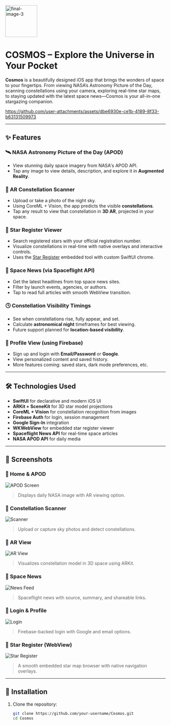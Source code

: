 <img src="https://github.com/user-attachments/assets/2b103b96-e69f-4844-9916-e41b614a8fb4" alt="final-image-3" width="100" height="100">

# COSMOS – Explore the Universe in Your Pocket

**Cosmos** is a beautifully designed iOS app that brings the wonders of space to your fingertips. From viewing NASA’s Astronomy Picture of the Day, scanning constellations using your camera, exploring real-time star maps, to staying updated with the latest space news—Cosmos is your all-in-one stargazing companion.


https://github.com/user-attachments/assets/dbe6930e-ce1b-4189-8f33-b63131509973




---

## ✨ Features

### 🛰️ NASA Astronomy Picture of the Day (APOD)
- View stunning daily space imagery from NASA's APOD API.
- Tap any image to view details, description, and explore it in **Augmented Reality**.

### 🔭 AR Constellation Scanner
- Upload or take a photo of the night sky.
- Using CoreML + Vision, the app predicts the visible **constellations**.
- Tap any result to view that constellation in **3D AR**, projected in your space.

### 🌠 Star Register Viewer
- Search registered stars with your official registration number.
- Visualize constellations in real-time with native overlays and interactive controls.
- Uses the [Star Register](https://software.star-register.com) embedded tool with custom SwiftUI chrome.

### 📰 Space News (via Spaceflight API)
- Get the latest headlines from top space news sites.
- Filter by launch events, agencies, or authors.
- Tap to read full articles with smooth WebView transition.

### 🕓 Constellation Visibility Timings
- See when constellations rise, fully appear, and set.
- Calculate **astronomical night** timeframes for best viewing.
- Future support planned for **location-based visibility**.

### 🪪 Profile View (using Firebase)
- Sign up and login with **Email/Password** or **Google**.
- View personalized content and saved history.
- More features coming: saved stars, dark mode preferences, etc.

---

## 🛠️ Technologies Used

- **SwiftUI** for declarative and modern iOS UI
- **ARKit + SceneKit** for 3D star model projections
- **CoreML + Vision** for constellation recognition from images
- **Firebase Auth** for login, session management
- **Google Sign-In** integration
- **WKWebView** for embedded star register viewer
- **Spaceflight News API** for real-time space articles
- **NASA APOD API** for daily media

---

## 🧪 Screenshots

### 🌌 Home & APOD
![APOD Screen](./screenshots/apod.png)
> Displays daily NASA image with AR viewing option.

### 🔎 Constellation Scanner
![Scanner](./screenshots/scanner.png)
> Upload or capture sky photos and detect constellations.

### 📲 AR View
![AR View](./screenshots/ar.png)
> Visualizes constellation model in 3D space using ARKit.

### 📰 Space News
![News Feed](./screenshots/news.png)
> Spaceflight news with source, summary, and shareable links.

### 🔐 Login & Profile
![Login](./screenshots/login.png)
> Firebase-backed login with Google and email options.

### 🌟 Star Register (WebView)
![Star Register](./screenshots/star-register.png)
> A smooth embedded star map browser with native navigation overlays.

---

## 🔧 Installation

1. Clone the repository:
   ```bash
   git clone https://github.com/your-username/Cosmos.git
   cd Cosmos

